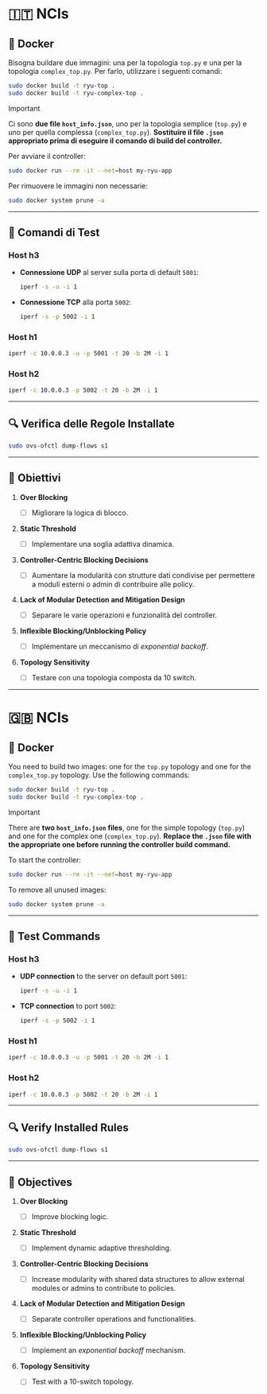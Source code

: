 # 🇮🇹 NCIs

## 🐳 Docker

Bisogna buildare due immagini: una per la topologia `top.py` e una per la topologia `complex_top.py`.
Per farlo, utilizzare i seguenti comandi:

```bash
sudo docker build -t ryu-top .
sudo docker build -t ryu-complex-top .
```

> [!IMPORTANT]
> Ci sono **due file `host_info.json`**, uno per la topologia semplice (`top.py`) e uno per quella complessa (`complex_top.py`).
> **Sostituire il file `.json` appropriato prima di eseguire il comando di build del controller.**

Per avviare il controller:

```bash
sudo docker run --rm -it --net=host my-ryu-app
```

Per rimuovere le immagini non necessarie:

```bash
sudo docker system prune -a
```

---

## 🧪 Comandi di Test

### Host h3

* **Connessione UDP** al server sulla porta di default `5001`:

  ```bash
  iperf -s -u -i 1
  ```

* **Connessione TCP** alla porta `5002`:

  ```bash
  iperf -s -p 5002 -i 1
  ```

### Host h1

```bash
iperf -c 10.0.0.3 -u -p 5001 -t 20 -b 2M -i 1
```

### Host h2

```bash
iperf -c 10.0.0.3 -p 5002 -t 20 -b 2M -i 1
```

---

## 🔍 Verifica delle Regole Installate

```bash
sudo ovs-ofctl dump-flows s1
```

---

## 🎯 Obiettivi

1. **Over Blocking**

   * [ ] Migliorare la logica di blocco.
2. **Static Threshold**

   * [ ] Implementare una soglia adattiva dinamica.
3. **Controller-Centric Blocking Decisions**

   * [ ] Aumentare la modularità con strutture dati condivise per permettere a moduli esterni o admin di contribuire alle policy.
4. **Lack of Modular Detection and Mitigation Design**

   * [ ] Separare le varie operazioni e funzionalità del controller.
5. **Inflexible Blocking/Unblocking Policy**

   * [ ] Implementare un meccanismo di *exponential backoff*.
6. **Topology Sensitivity**

   * [ ] Testare con una topologia composta da 10 switch.

---

# 🇬🇧 NCIs

## 🐳 Docker

You need to build two images: one for the `top.py` topology and one for the `complex_top.py` topology.
Use the following commands:

```bash
sudo docker build -t ryu-top .
sudo docker build -t ryu-complex-top .
```

> [!IMPORTANT]
> There are **two `host_info.json` files**, one for the simple topology (`top.py`) and one for the complex one (`complex_top.py`).
> **Replace the `.json` file with the appropriate one before running the controller build command.**

To start the controller:

```bash
sudo docker run --rm -it --net=host my-ryu-app
```

To remove all unused images:

```bash
sudo docker system prune -a
```

---

## 🧪 Test Commands

### Host h3

* **UDP connection** to the server on default port `5001`:

  ```bash
  iperf -s -u -i 1
  ```

* **TCP connection** to port `5002`:

  ```bash
  iperf -s -p 5002 -i 1
  ```

### Host h1

```bash
iperf -c 10.0.0.3 -u -p 5001 -t 20 -b 2M -i 1
```

### Host h2

```bash
iperf -c 10.0.0.3 -p 5002 -t 20 -b 2M -i 1
```

---

## 🔍 Verify Installed Rules

```bash
sudo ovs-ofctl dump-flows s1
```

---

## 🎯 Objectives

1. **Over Blocking**

   * [ ] Improve blocking logic.
2. **Static Threshold**

   * [ ] Implement dynamic adaptive thresholding.
3. **Controller-Centric Blocking Decisions**

   * [ ] Increase modularity with shared data structures to allow external modules or admins to contribute to policies.
4. **Lack of Modular Detection and Mitigation Design**

   * [ ] Separate controller operations and functionalities.
5. **Inflexible Blocking/Unblocking Policy**

   * [ ] Implement an *exponential backoff* mechanism.
6. **Topology Sensitivity**

   * [ ] Test with a 10-switch topology.
